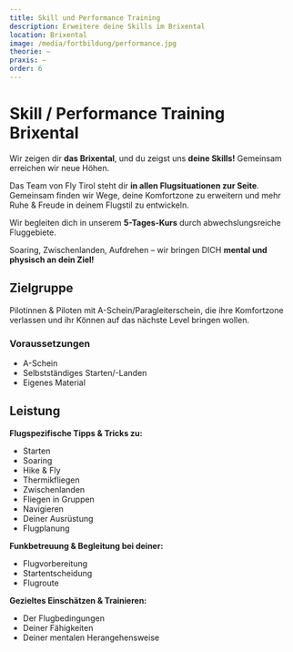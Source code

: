 ```yaml
---
title: Skill und Performance Training
description: Erweitere deine Skills im Brixental 
location: Brixental
image: /media/fortbildung/performance.jpg
theorie: –
praxis: –
order: 6
---
```


# Skill / Performance Training Brixental

Wir zeigen dir **das Brixental**, und du zeigst uns **deine Skills!** Gemeinsam erreichen wir
neue Höhen.

Das Team von Fly Tirol steht dir **in allen Flugsituationen zur Seite**. Gemeinsam finden
wir Wege, deine Komfortzone zu erweitern und mehr Ruhe & Freude in deinem Flugstil zu
entwickeln.

Wir begleiten dich in unserem **5-Tages-Kurs** durch abwechslungsreiche Fluggebiete.

Soaring, Zwischenlanden, Aufdrehen – wir bringen DICH **mental und physisch an dein Ziel!**

## Zielgruppe

Pilotinnen & Piloten mit A-Schein/Paragleiterschein, die ihre Komfortzone verlassen und
ihr Können auf das nächste Level bringen wollen.

### Voraussetzungen

- A-Schein
- Selbstständiges Starten/-Landen
- Eigenes Material

## Leistung

**Flugspezifische Tipps & Tricks zu:**
- Starten
- Soaring
- Hike & Fly
- Thermikfliegen
- Zwischenlanden
- Fliegen in Gruppen
- Navigieren
- Deiner Ausrüstung
- Flugplanung

**Funkbetreuung & Begleitung bei deiner:**
- Flugvorbereitung
- Startentscheidung
- Flugroute

**Gezieltes Einschätzen & Trainieren:**
- Der Flugbedingungen
- Deiner Fähigkeiten
- Deiner mentalen Herangehensweise
